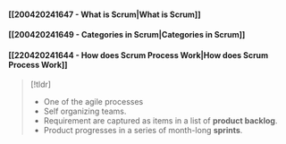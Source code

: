 #### [[200420241647 - What is Scrum|What is Scrum]]
#### [[200420241649 - Categories in Scrum|Categories in Scrum]]
#### [[220420241644 - How does Scrum Process Work|How does Scrum Process Work]]

>[!tldr] 
>- One of the agile processes
>- Self organizing teams.
>- Requirement are captured as items in a list of **product backlog**.
>- Product progresses in a series of month-long **sprints**.